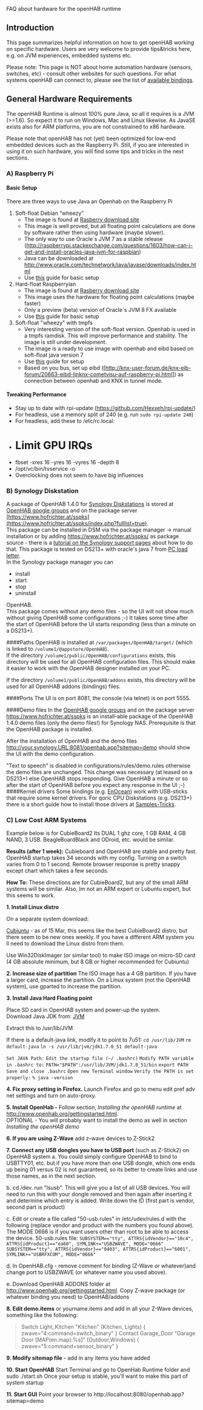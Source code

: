 FAQ about hardware for the openHAB runtime

## Introduction

This page summarizes helpful information on how to get openHAB working on specific hardware.
Users are very welcome to provide tips&tricks here, e.g. on JVM experiences, embedded systems etc.

Please note: This page is NOT about home automation hardware (sensors, switches, etc) - consult other websites for such questions. For what systems openHAB can connect to, please see the list of [available bindings](Bindings).

## General Hardware Requirements

The openHAB Runtime is almost 100% pure Java, so all it requires is a JVM (>=1.6). So expect it to run on Windows, Mac and Linux likewise. As JavaSE exists also for ARM platforms, you are not constrained to x86 hardware.

Please note that openHAB has not (yet) been optimized for low-end embedded devices such as the Raspberry Pi. Still, if you are interested in using it on such hardware, you will find some tips and tricks in the next sections.

### A) Raspberry Pi

#### Basic Setup

There are three ways to use Java an Openhab on the Raspberry Pi

1. Soft-float Debian “wheezy”
    - The image is found at [Rasberry download site](http://www.raspberrypi.org/downloads)
    - This image is well proved, but all floating point calculations are done by software rather then using hardware (maybe slower).
    - The only way to use Oracle´s JVM 7 as a stable release (http://raspberrypi.stackexchange.com/questions/1603/how-can-i-get-and-install-oracles-java-jvm-for-raspbian)
    - Java can be downloaded at http://www.oracle.com/technetwork/java/javase/downloads/index.html
    - Use [this](http://www.savagehomeautomation.com/projects/raspberry-pi-installing-oracle-java-runtime-environment-jre.html) guide for basic setup
1. Hard-float Raspberryian
    - The image is found at [Rasberry download site](http://www.raspberrypi.org/downloads)
    - This image uses the hardware for floating point calculations (maybe faster)
    - Only a preview (beta) version of Oracle´s JVM 8 FX available
    - Use [this](http://javafx.steveonjava.com/javafx-on-raspberry-pi-3-easy-steps/) guide for basic setup
1. Soft-float "wheezy" with tmpfs
    - Very interesting version of the soft-float version. Openhab is used in a tmpfs ramdisk. This will improve performance and stability. The image is still under development.
    - The image is a ready to use image with openhab and eibd based on soft-float java version 7
    - Use [this](https://github.com/cribskip/OpenHABpi/wiki/Getting-Started) guide for setup
    - Based on you bus, set up eibd ([http://knx-user-forum.de/knx-eib-forum/20663-eibd-linknx-cometvisu-auf-raspberry-pi.html]) as connection between openhab and KNX in tunnel mode.

#### Tweaking Performance

- Stay up to date with rpi-update (https://github.com/Hexxeh/rpi-update/)
- For headless, use a memory split of 240 (e.g. run `sudo rpi-update 240`)
- For headless, add these to /etc/rc.local:
- # Limit GPU IRQs
- fbset -xres 16 -yres 16 -vyres 16 -depth 8
- /opt/vc/bin/tvservice -o
- Overclocking does not seem to have big influences

### B) Synology Diskstation
A package of OpenHAB 1.4.0 for [Synology Diskstations](http://www.synology.com/en-us/products/index) is stored at [OpenHAB google groups](https://groups.google.com/d/msg/openhab/lrzcZDYI3Ug/hLJF-sUUjgMJ) and on the package server [https://www.hofrichter.at/sspks](https://www.hofrichter.at/sspks/index.php?fulllist=true).  
This package can be installed in DSM via the package manager -> manual installation or by adding https://www.hofrichter.at/sspks/ as package source - there is a [tutorial on the Synology support pages](http://www.synology.com/en-us/support/tutorials/500) about how to do that.
This package is tested on DS213+ with oracle's java 7 from [PC load letter](http://pcloadletter.co.uk/2011/08/23/java-package-for-synology/).  
In the Synology package manager you can
* install
* start
* stop
* uninstall

OpenHAB.  
This package comes without any demo files - so the UI will not show much without giving OpenHAB some configurations ;-)
It takes some time after the start of OpenHAB before the UI starts responding (less than a minute on a DS213+).

####Paths
OpenHAB is installed at `/var/packages/OpenHAB/target/` (which is linked to `/volume1/@appstore/OpenHAB`).  
If the directory `/volume1/public/OpenHAB/configurations` exists, this directory will be used for all OpenHAB configuration files. This should make it easier to work with the OpenHAB designer installed on your PC.

If the directory `/volume1/public/OpenHAB/addons` exists, this directory will be used for all OpenHAB addons (bindings) files.

####Ports
The UI is on port 8081, the console (via telnet) is on port 5555.  

####Demo files
In the [OpenHAB google groups](https://groups.google.com/d/msg/openhab/lrzcZDYI3Ug/94XD81A9TYAJ) and on the package server https://www.hofrichter.at/sspks is an install-able package of the OpenHAB 1.4.0 demo files (only the demo files!) for Synology NAS. Prerequisite is that the OpenHAB package is installed.

After the installation of OpenHAB and the demo files http://your.synology.URL:8081/openhab.app?sitemap=demo should show the UI with the demo configuration.

"Text to speech" is disabled in configurations/rules/demo.rules otherwise the demo files are unchanged. This change was necessary (at leased on a DS213+) else OpenHAB stops responding.
Give OpenHAB a minute or so after the start of OpenHAB before you expect any response in the UI ;-)
####Kernel drivers
Some bindings (e.g. [EnOcean](https://github.com/openhab/openhab/wiki/EnOcean-Binding)) work with USB-sticks that require some kernel drivers. For qoric CPU Diskstations (e.g. DS213+) there is a short guide how to install those drivers at [Samples-Tricks](https://github.com/openhab/openhab/wiki/Samples-Tricks#enocean-binding-on-synology-ds213-kernel-driver-package).  

### C) Low Cost ARM Systems

Example below is for CubieBoard2   Its  DUAL 1 ghz core, 1 GB RAM, 4 GB NAND, 3 USB.  BeagleBoardBlack and ODroid, etc. would be similar.

**Results (after 1 week):**
Cubieboard and OpenHAB are stable and pretty fast.  OpenHAB startup takes 34 seconds with my config.    Turning on a switch varies from 0 to 1 second.  Remote browser response is pretty snappy except chart which takes a few seconds. 

**How To:**
These directions are for CubieBoard2, but any of the small ARM systems will be similar.  Also, Im not an ARM expert or Lubuntu expert, but this seems to work.
`   `

**1. Install Linux distro**

On a separate system download:

[Cubiuntu](http://dl.cubieboard.org/cubiuntux/cubiuntu/) - as of 15 Mar, this seems like the best CubieBoard2 distro, but there seem to be new ones weekly.  If you have a different ARM system you ll need to download the Linux distro from them.

Use Win32DiskImager (or similar tool) to make ISO image on micro-SD card (4 GB absolute minimum, but 8 GB or higher recommended for Cubiuntu)

**2. Increase size of partition** 
The ISO image has a 4 GB partition.  If you have a larger card, increase the partition.  On a Linux system (not the OpenHAB system), use gparted to increase the partition.

**3. Install Java Hard Floating point** 

Place SD card in OpenHAB system and power-up the system.  
Download Java JDK from:
[JVM](http://download.oracle.com/otn-pub/java/jdk/7u51-b13/jdk-7u51-linux-arm-vfp-hflt.tar.gz)

Extract this to /usr/lib/JVM

If there is a default-java link, modify it to point to 7u51:
`cd /usr/lib/JVM`
`rm default-java`
`ln -s /usr/lib/jvm/jdk1.7.0_51 default-java`

`Set JAVA Path:`
    `Edit the startup file (~/ .bashrc)`
        `Modify PATH variable in .bashrc to:`
            `PATH="$PATH":/usr/lib/JVM/jdk1.7.0_51/bin`
            `export PATH`
    `Save and close .bashrc`
    `Open new Terminal window`
        `Verify the PATH is set properly:`
        `% java -version`

**4. Fix proxy setting in Firefox.**  Launch Firefox and go to menu edit pref adv net settings and turn on auto-proxy.

**5. Install OpenHab -**
        Follow section, _Installing the openHAB runtime_ at http://www.openhab.org/gettingstarted.html.  
        OPTIONAL - You will probably want to install the demo as well in section _Installing the openHAB demo_

**6. If you are using Z-Wave** add z-wave devices to Z-Stick2

**7. Connect any USB dongles you have to USB port** (such as Z-Stick2) on OpenHAB system
   a. You could simply configure OpenHAB to bind to USBTTY01, etc. but if you have 
more than one USB dongle, which one ends up being 01 versus 02 is not guaranteed, so its better
to create links and use those names, as in the next section.

b.  cd /dev.  run "lsusb".  This will give you a list of all USB devices.  You will need to run this 
with your dongle removed and then again after inserting it and determine which entry is added.
Write down the ID (first part is vendor, second part is product)

c. Edit or create a file called "50-usb.rules" in /etc/udev/rules.d with the following (replace vendor and product with the numbers you found above).  The MODE 0666 is if you want users other than root to be able to access the device.  50-usb.rules file:
`SUBSYSTEM=="tty", ATTRS{idVendor}=="10c4", ATTRS{idProduct}=="ea60", SYMLINK+="USBZWAVE", MODE="0666"`
`SUBSYSTEM=="tty", ATTRS{idVendor}=="0403", ATTRS{idProduct}=="6001", SYMLINK+="USBRFXCOM", MODE="0666"`

   d. In OpenHAB.cfg - remove comment for  binding (Z-Wave or whatever)and change port to USBZWAVE (or whatever name you used above).

   e. Download OpenHAB ADDONS folder at http://www.openhab.org/gettingstarted.html. 
       Copy Z-wave package (or whatever binding you need) to OpenHAB/addons

**8. Edit demo.items** or yourname.items and add in all your Z-Wave devices, something like the following:
> Switch	Light_Kitchen	"Kitchen"	(Kitchen, Lights)	{ zwave="4:command=switch_binary" }
> Contact	Garage_Door	"Garage Door [MAP(en.map):%s]"	(Outdoor,Windows)	{ zwave="5:command=sensor_binary" }

**9. Modify sitemap file** - add in any items you have added

**10. Start OpenHAB**
        Start Terminal and go to OpenHab Runtime folder and
        sudo ./start.sh
        Once your setup is stable, you'll want to make this part of system startup

**11. Start GUI**
        Point your browser to http://localhost:8080/openhab.app?sitemap=demo